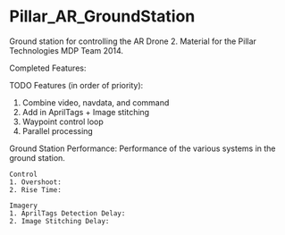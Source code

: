 Pillar_AR_GroundStation
=======================

Ground station for controlling the AR Drone 2. 
Material for the Pillar Technologies MDP Team 2014.

Completed Features:


TODO Features (in order of priority):
1. Combine video, navdata, and command 
2. Add in AprilTags + Image stitching
3. Waypoint control loop
4. Parallel processing 

Ground Station Performance:
Performance of the various systems in the ground station.

	Control
	1. Overshoot:
	2. Rise Time:

	Imagery
	1. AprilTags Detection Delay:
	2. Image Stitching Delay:
